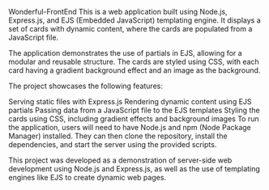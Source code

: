 Wonderful-FrontEnd
This is a web application built using Node.js, Express.js, and EJS (Embedded JavaScript) templating engine. It displays a set of cards with dynamic content, where the cards are populated from a JavaScript file.

The application demonstrates the use of partials in EJS, allowing for a modular and reusable structure. The cards are styled using CSS, with each card having a gradient background effect and an image as the background.

The project showcases the following features:

Serving static files with Express.js
Rendering dynamic content using EJS partials
Passing data from a JavaScript file to the EJS templates
Styling the cards using CSS, including gradient effects and background images
To run the application, users will need to have Node.js and npm (Node Package Manager) installed. They can then clone the repository, install the dependencies, and start the server using the provided scripts.

This project was developed as a demonstration of server-side web development using Node.js and Express.js, as well as the use of templating engines like EJS to create dynamic web pages.
